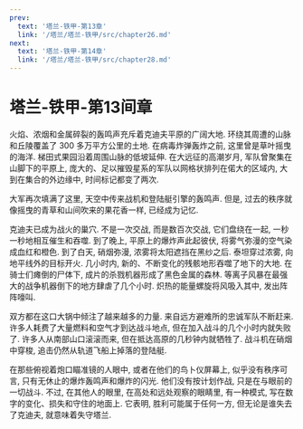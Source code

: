 ```yaml
---
prev:
  text: '塔兰-铁甲-第13章'
  link: '/塔兰/塔兰-铁甲/src/chapter26.md'
next:
  text: '塔兰-铁甲-第14章'
  link: '/塔兰/塔兰-铁甲/src/chapter28.md'
---
```


# 塔兰-铁甲-第13间章

火焰、浓烟和金属碎裂的轰鸣声充斥着克迪夫平原的广阔大地. 环绕其周遭的山脉和丘陵覆盖了 300 多万平方公里的土地. 在病毒炸弹轰炸之前, 这里曾是草叶摇曳的海洋. 梯田式果园沿着周围山脉的低坡延伸. 在大远征的高潮岁月, 军队曾聚集在山脚下的平原上, 庞大的、足以摧毁星系的军队以网格状排列在偌大的区域内, 大到在集合的外边缘中, 时间标记都变了两次.

大军再次填满了这里, 天空中传来战机和登陆艇引擎的轰鸣声. 但是, 过去的秩序就像摇曳的青草和山间吹来的果花香一样, 已经成为记忆.

克迪夫已成为战火的巢穴. 不是一次交战, 而是数百次交战, 它们盘绕在一起, 一秒一秒地相互催生和吞噬. 到了晚上, 平原上的爆炸声此起彼伏, 将雾气弥漫的空气染成血红和橙色. 到了白天, 硝烟弥漫, 浓雾将太阳遮挡在黑纱之后. 泰坦穿过浓雾, 向地平线外的目标开火. 几小时内, 新的、不断变化的残骸地形吞噬了地下的大地. 在骑士们瘫倒的尸体下, 成片的杀戮机器形成了黑色金属的森林. 等离子风暴在最强大的战争机器倒下的地方肆虐了几个小时. 炽热的能量螺旋将风吸入其中, 发出阵阵嚎叫.

双方都在这口大锅中倾注了越来越多的力量. 来自远方避难所的忠诚军队不断赶来. 许多人耗费了大量燃料和空气才到达战斗地点, 但在加入战斗的几个小时内就失败了. 许多人从南部山口滚滚而来, 但在抵达高原的几秒钟内就牺牲了. 战斗机在硝烟中穿梭, 追击仍然从轨道飞船上掉落的登陆艇.

在那些俯视着炮口瞄准镜的人眼中, 或者在他们的鸟卜仪屏幕上, 似乎没有秩序可言, 只有无休止的爆炸轰鸣声和爆炸的闪光. 他们没有按计划作战, 只是在与眼前的一切战斗. 不过, 在其他人的眼里, 在高处和远处观察的眼睛里, 有一种模式, 写在数字的变化、损失和守住的地面上. 它表明, 胜利可能属于任何一方, 但无论是谁失去了克迪夫, 就意味着失守塔兰.
